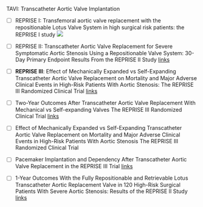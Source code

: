 

TAVI: Transcatheter Aortic Valve Implantation

- [ ] REPRISE I: Transfemoral aortic valve replacement with the repositionable Lotus Valve System in high surgical risk patients: the REPRISE I study 
<a href="https://eurointervention.pcronline.com/article/transfemoral-aortic-valve-replacement-with-the-repositionable-lotus-valve-system-in-high-surgical-risk-patients-the-reprise-i-study" target="_parent\"><img src="https://img.shields.io/badge/Paper-blue"/></a>        

- [ ] REPRISE II: Transcatheter Aortic Valve Replacement for Severe Symptomatic Aortic Stenosis Using a Repositionable Valve System: 30-Day Primary Endpoint Results From the REPRISE II Study
[links](https://www.jacc.org/doi/abs/10.1016/j.jacc.2014.05.067)

- [ ] **REPRISE III**: Effect of Mechanically Expanded vs Self-Expanding Transcatheter Aortic Valve Replacement on Mortality and Major Adverse Clinical Events in High-Risk Patients With Aortic Stenosis: The REPRISE III Randomized Clinical Trial
[links](https://pubmed.ncbi.nlm.nih.gov/29297076/)

- [ ] Two-Year Outcomes After Transcatheter Aortic Valve Replacement With Mechanical vs Self-expanding Valves
The REPRISE III Randomized Clinical Trial 
[links](https://jamanetwork.com/journals/jamacardiology/article-abstract/2725867)

- [ ] Effect of Mechanically Expanded vs Self-Expanding Transcatheter Aortic Valve Replacement on Mortality and Major Adverse Clinical Events in High-Risk Patients With Aortic Stenosis
The REPRISE III Randomized Clinical Trial

- [ ] Pacemaker Implantation and Dependency After Transcatheter Aortic Valve Replacement in the REPRISE III Trial
[links](https://www.ahajournals.org/doi/full/10.1161/JAHA.119.012594)

- [ ] 1-Year Outcomes With the Fully Repositionable and Retrievable Lotus Transcatheter Aortic Replacement Valve in 120 High-Risk Surgical Patients With Severe Aortic Stenosis: Results of the REPRISE II Study
[links](https://www.jacc.org/doi/abs/10.1016/j.jacc.2014.05.067)



